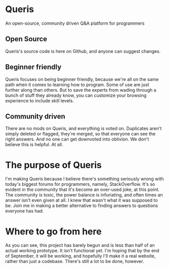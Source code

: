 # Queris
An open-source, community driven Q&amp;A platform for programmers

## Open Source
Queris's source code is here on Github, and anyone can suggest changes.

## Beginner friendly
Queris focuses on being beginner friendly, because we're all on the same path when it comes to learning how to program. Some of use are just further along than others. But to save the experts from wading through a bunch of stuff they already know, you can customize your browsing experience to include skill levels.

## Community driven
There are no mods on Queris, and everything is voted on. Duplicates aren't simply deleted or flagged, they're merged, so that everyone can see the right answers. And no one can get downvoted into oblivion. We don't believe this is helpful. At all.

# The purpose of Queris
I'm making Queris because I believe there's something seriously wrong with today's biggest forums for programmers, namely, StackOverflow. It's so evident in the community that it's become an over-used joke, at this point. The community is toxic, the power balance is infuriating, and often times an answer isn't even given at all. I knew that wasn't what it was supposed to be. Join me in making a better alternative to finding answers to questions everyone has had.

# Where to go from here
As you can see, this project has barely begun and is less than half of an actual working prototype. It isn't functional yet. I'm hoping that by the end of September, it will be working, and hopefully I'll make it a real website, rather than just a codebase. There's still a lot to be done, however.
